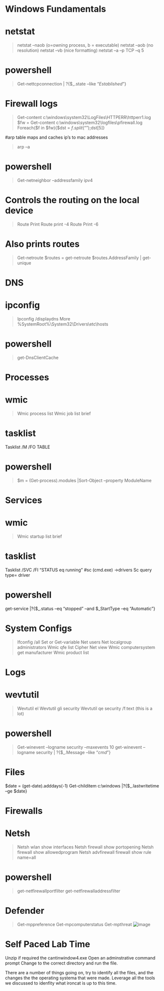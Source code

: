 # Windows Fundamentals

# netstat
> netstat –naob (o=owning process, b = executable)
> netstat –aob (no resolution)
> netstat –vb (nice formatting)
> netstat –a –p TCP –q 5
# powershell
> Get-nettcpconnection | ?{$_.state –like “*Established*”}

# Firewall logs
> Get-content c:\windows\system32\LogFiles\HTTPERR\httperr1.log
> $fw = Get-content c:\windows\system32\logfiles\pfirewall.log
> Foreach($f in $fw){$dst = $f.split(“ ”);$dst[5]}

#arp table maps and caches ip’s to mac addresses
> arp –a
# powershell
> Get-netneighbor –addressfamily ipv4

# Controls the routing on the local device
> Route Print
> Route print -4
> Route Print -6
# Also prints routes
> Get-netroute
> $routes = get-netroute
> $routes.AddressFamily | get-unique

# DNS
# ipconfig 
> Ipconfig /displaydns
> More %SystemRoot%\System32\Drivers\etc\hosts
# powershell
> get-DnsClientCache

# Processes
# wmic
> Wmic process list
> Wmic job list brief
# tasklist
Tasklist /M /FO TABLE
# powershell
> $m = (Get-process).modules |Sort-Object –property ModuleName


# Services
# wmic
> Wmic startup list brief
# tasklist
Tasklist /SVC /FI “STATUS eq running”
#sc (cmd.exe) ->drivers
Sc query type= driver
# powershell
get-service |?{$_.status –eq “stopped” –and $_StartType –eq “Automatic”}

# System Configs

> Ifconfig /all
> Set or Get-variable
> Net users
> Net localgroup administrators
> Wmic qfe list
> Cipher
> Net view
> Wmic computersystem get manufacturer
> Wmic product list

# Logs
# wevtutil
> Wevtutil el
> Wevtutil gli security
> Wevtutil qe security /f:text (this is a lot)

# powershell
> Get-winevent –logname security –maxevents 10
> get-winevent –logname security | ?{$_.Message –like “*cmd*”}

# Files
$date = (get-date).adddays(-1)
Get-childitem c:\windows |?{$_.lastwritetime –ge $date}

# Firewalls
# Netsh 
> Netsh wlan show interfaces
> Netsh firewall show portopening
> Netsh firewall show allowedprogram
> Netsh advfirewall firewall show rule name=all
# powershell
> get-netfirewallportfilter
> get-netfirewalladdressfilter

# Defender
> Get-mppreference
> Get-mpcomputerstatus
> Get-mpthreat
![image](https://user-images.githubusercontent.com/21697803/114831732-b65d6d80-9d9b-11eb-98d7-1ec15a3e5060.png)


# Self Paced Lab Time
Unzip if required the cantinwindow4.exe
Open an adminstrative command prompt
Change to the correct directory and run the file.

There are a number of things going on, try to identify all the files, and the changes the the operating systema that were made.
Leverage all the tools we discussed to idenfity what ironcat is up to this time.


